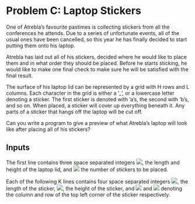 # Problem C: Laptop Stickers

One of Atrebla’s favourite pastimes is collecting stickers from all the conferences he attends. Due to a series of unfortunate events, all of the usual ones have been cancelled, so this year he has finally decided to start putting them onto his laptop.

Atrebla has laid out all of his stickers, decided where he would like to place them and in what order they should be placed. Before he starts sticking, he would like to make one final check to make sure he will be satisfied with the final result.

The surface of his laptop lid can be represented by a grid with H rows and L columns. Each character in the grid is either a ’_’, or a lowercase letter denoting a sticker. The first sticker is denoted with ’a’s, the second with ’b’s, and so on. When placed, a sticker will cover up everything beneath it. Any parts of a sticker that hangs off the laptop will be cut off.

Can you write a program to give a preview of what Atrebla’s laptop will look like after placing all of his stickers?

## Inputs

The first line contains three space separated integers <img src="https://render.githubusercontent.com/render/math?math=0<L,H≤50">, the length and height of the laptop lid, and <img src="https://render.githubusercontent.com/render/math?math=0≤K≤26"> the number of stickers to be placed.

Each of the following K lines contains four space separated integers <img src="https://render.githubusercontent.com/render/math?math=0<l≤L">, the length of the sticker, <img src="https://render.githubusercontent.com/render/math?math=0<h≤H">, the height of the sticker, and <img src="https://render.githubusercontent.com/render/math?math=0≤a<L"> and <img src="https://render.githubusercontent.com/render/math?math=0≤b<H"> denoting the column and row of the top left corner of the sticker respectively.
